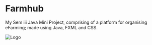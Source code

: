 # Farmhub
My Sem iii Java Mini Project, comprising of a platform for organising eFarming; made using Java, FXML and CSS.

![Logo]("./logo.png")
